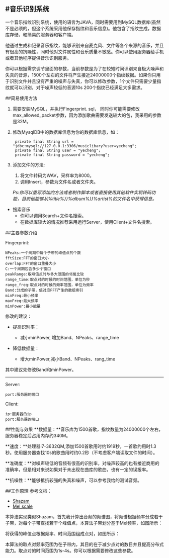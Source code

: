 #音乐识别系统
----------

一个音乐指纹识别系统，使用的语言为JAVA，同时需要用到MySQL数据库(虽然不是必须的，但这个系统采用他保存指纹和音乐信息)。他包含了指纹生成，数据库存储，和简易的服务器和客户端。

他通过生成和记录音乐指纹，能够识别来自麦克风、文件等各个来源的音乐，并且有很高的抗噪性，同时他对文件属性和音乐质量不敏感。你可以使用服务器给手机或者其他程序提供音乐识别服务。

你可以根据需求调节里面的参数，当前参数是为了在较短时间识别来自极大噪声和失真的音源，1500个左右的文件将产生接近24000000个指纹数据。如果你只用于识别文件并且没有严重的噪声与失真，你可以修改参数，1个文件只需要少量指纹就可以识别，对于噪声较低的音源10s 200个指纹已经满足大多需求。

##简易使用方法
1. 需要安装MySQL，并执行Fingerprint. sql， 同时你可能需要修改max_allowed_packet参数，因为添加歌曲需要发送较大的包，我采用的参数是32M。
2. 修改MysqlDB中的数据库信息为你的数据库信息，如：

	    private final String url = "jdbc:mysql://127.0.0.1:3306/musiclibary?user=yecheng";
	    private final String user = "yecheng";
	    private final String password = "yecheng";


3. 添加文件的方法:
	1. 将文件转码为WAV，采样率为8000。
	2. 调用Insert，参数为文件名或者文件夹。
	
	*Ps:你可以重写添加的方法或者制作脚本或者直接使用其他软件实现转码功能，目前他能够从%title%}}%album%}}%artist%的文件名中获得信息。*

- 搜索音乐
	- 你可以调用Search+文件名搜索。
	- 在数据库较大的情况推荐采用运行Server，使用Client+文件名搜索。

##主要参数介绍

Fingerprint:

	NPeaks:一个周期中每个子带的峰值点的个数
	fftSize:FFT的窗口大小
	overlap:FFT的窗口重叠大小
	C:一个周期包含多少个窗口
	peakRange:取峰值点时与多大范围的邻居比较
	range_time:取点对的时候的时间范围，单位为秒
	range_freq:取点对的时候的频率范围，单位为频率
	Band:分成的子带，值对应FFT产生的数组索引
	minFreq:最小频率
	maxFreq:最大频率
	minPower:最小能量

修改的建议：

- 提高识别率：
	- 减小minPower, 增加Band、NPeaks、range_time

- 降低数据量：
	- 增大minPower,减小Band、NPeaks、rang_time

其中建议先修改Band和minPower。

----------

Server:

	port:服务器的端口

Client:

	ip:服务器的ip
	port:服务器的端口


##性能与效果
**数据量：**音乐库为1500首歌，指纹数量为24000000个左右，服务器稳定后占用内存约340M。

**速度：**处理器i7-3632QM,添加1500首歌用时约1919秒，一首歌约用时1.3秒。使用服务器查找10s的歌曲用时约0.2秒（不考虑客户端读取文件的时间）。

**准确度：**对噪声较低的音频有很高的识别率，对噪声较高的也有接近商用的准确率，但是相对来说如果对于未出现在曲库的歌曲，也有一定的误报率。

**抗噪性：**能够抵抗较强的失真和噪声，可以参考我给的测试音频。

##工作原理
参考文档：

- [Shazam](http://www.ee.columbia.edu/~dpwe/papers/Wang03-shazam.pdf "shazam")
- [Mel scale](https://en.wikipedia.org/wiki/Mel_scale "Mel_scale")

本算法实现类似Shazam，首先我计算出音频的频谱图，将频谱根据频率分成若干子带，对每个子带查找若干个峰值点，本算法子带划分基于Mel频率，如图所示：

将获得的峰值点根据频率、时间范围组成点对，如图所示：

本算法的取点对频率范围为在子带内，其目的在于减少点对的数目并且提高分布式能力。取点对的时间范围为1s-4s。你可以根据需要修改这些参数。